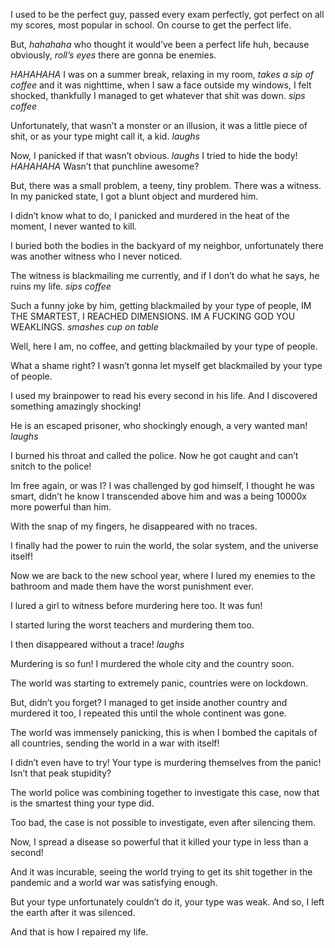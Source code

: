 I used to be the perfect guy, passed every exam perfectly, got perfect on all my scores, most popular in school. On course to get the perfect life. 

But, *hahahaha* who thought it would’ve been a perfect life huh, because obviously, *roll’s eyes* there are gonna be enemies.

*HAHAHAHA* I was on a summer break, relaxing in my room, *takes a sip of coffee* and it was nighttime, when I saw a face outside my windows, I felt shocked, thankfully I managed to get whatever that shit was down. *sips coffee*

Unfortunately, that wasn’t a monster or an illusion, it was a little piece of shit, or as your type might call it, a kid. *laughs*

Now, I panicked if that wasn’t obvious. *laughs* I tried to hide the body! *HAHAHAHA* Wasn’t that punchline awesome?

But, there was a small problem, a teeny, tiny problem. There was a witness. In my panicked state, I got a blunt object and murdered him.

I didn’t know what to do, I panicked and murdered in the heat of the moment, I never wanted to kill. 

I buried both the bodies in the backyard of my neighbor, unfortunately there was another witness who I never noticed.

The witness is blackmailing me currently, and if I don’t do what he says, he ruins my life. *sips coffee*

Such a funny joke by him, getting blackmailed by your type of people, IM THE SMARTEST, I REACHED DIMENSIONS. IM A FUCKING GOD YOU WEAKLINGS. *smashes cup on table*

Well, here I am, no coffee, and getting blackmailed by your type of people.

What a shame right? I wasn’t gonna let myself get blackmailed by your type of people.

I used my brainpower to read his every second in his life. And I discovered something amazingly shocking!

He is an escaped prisoner, who shockingly enough, a very wanted man! *laughs*

I burned his throat and called the police. Now he got caught and can’t snitch to the police! 

Im free again, or was I? I was challenged by god himself, I thought he was smart, didn’t he know I transcended above him and was a being 10000x more powerful than him.

With the snap of my fingers, he disappeared with no traces. 

I finally had the power to ruin the world, the solar system, and the universe itself!

Now we are back to the new school year, where I lured my enemies to the bathroom and made them have the worst punishment ever.

I lured a girl to witness before murdering here too. It was fun! 

I started luring the worst teachers and murdering them too.

I then disappeared without a trace! *laughs*

Murdering is so fun! I murdered the whole city and the country soon.

The world was starting to extremely panic, countries were on lockdown.

But, didn’t you forget? I managed to get inside another country and murdered it too, I repeated this until the whole continent was gone.

The world was immensely panicking, this is when I bombed the capitals of all countries, sending the world in a war with itself!

I didn’t even have to try! Your type is murdering themselves from the panic! Isn’t that peak stupidity?

The world police was combining together to investigate this case, now that is the smartest thing your type did.

Too bad, the case is not possible to investigate, even after silencing them.

Now, I spread a disease so powerful that it killed your type in less than a second!

And it was incurable, seeing the world trying to get its shit together in the pandemic and a world war was satisfying enough.

But your type unfortunately couldn’t do it, your type was weak. And so, I left the earth after it was silenced.

And that is how I repaired my life.